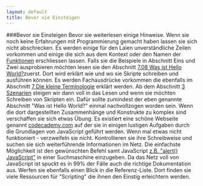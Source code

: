 ```yaml
---
layout: default
title: Bevor sie Einsteigen
---
```

###Bevor sie Einsteigen
Bevor sie weiterlesen einige Hinweise. Wenn sie noch keine Erfahrungen mit Programmierung gemacht haben lassen sie sich nicht abschrecken. Es werden einige für den Laien unverständliche Zeilen vorkommen und einige die sich aus dem Kontext oder den Namen der [Funktionen](terminologie.html#25) erschliessen lassen. Falls sie die Beispiele in Abschnitt Eins und Zwei ausprobieren möchten lesen sie den Abschnitt [7.08 Was ist Hello World?](terminologie.html#21)zuerst. Dort wird erklärt wie und wo sie Skripte schreiben und ausführen können. Es werden Fachausdrücke vorkommen die ebenfalls im Abschnitt [7 Die kleine Terminologie](terminologie.html#13) erklärt werden. Ab dem Abschnitt [3 Szenarien](szenarien.html#07) steigen wir dann voll in das Lesen und wenn sie möchten Schreiben von Skripten ein. Dafür sollte zumindest der eben genannte Abschnitt "Was ist Hello World?" einmal nachvollzogen worden sein. Wenn die dort dargestellten Zusammenhänge und Konstrukte zu komplex sind verschaffen sie sich etwas Übung. Es existiert eine schöne Webseite genannt [codecademy.com](http://www.codecademy.com/#!/exercises/0) auf der sie in einigen lustigen Aufgaben durch die Grundlagen von JavaScript geführt werden. Wenn mal etwas nicht funktioniert - verzweifeln sie nicht. Kontrollieren sie ihre Schreibweise und suchen sie sich weiterführende Informationen im Netz. Die einfachste Möglichkeit ist den gewünschten Befehl samt JavaScript [z.B. "alert() JavaScript"](http://tinyurl.com/d6kglxq) in einer Suchmaschine einzugeben. Da das Netz voll von JavaScript ist spuckt es in 99% der Fälle auch die richtige Dokumentation aus. Werfen sie ebenfalls einen Blick in die Referenz-Liste. Dort finden sie viele Ressourcen für "Scripting" die ihnen den Einstig erleichtern werden.    
<!-- Um in diesem html Dokument zu manövrieren können sie entweder normal scrollen oder sie benutzen die &darr; &uarr; Pfeile. Der &darr; bringt sie zum nächsten Abschnitt. der &uarr; bringt sie wieder zurück zum Index. Sie werden ebenfalls kleine [?] am Ende eines Absatzes finden. Drücken sie auf diese drauf - sie enthalten Zusatzinformationen und Querverwiese.<a href="#" class="show_hide" rel="#slidingDiv0">[?]</a><div id="slidingDiv0">Herzlichen Glückwunsch. Sie haben eine Zusatzinformation gefunden. drücken sie auf das [x] um diese Kiste wieder zu schliessen.</div>    -->